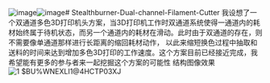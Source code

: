 ![image](https://github.com/wei-chengsheng/Stealthburner-Dual-channel-Filament-Cutter/assets/92136903/ef2ffc87-20fa-4a93-b65b-af2cea2ab2f4)![image](https://github.com/wei-chengsheng/Stealthburner-Dual-channel-Filament-Cutter/assets/92136903/30cfaab2-9b6c-46ca-b004-64effaaa2cfc)# Stealthburner-Dual-channel-Filament-Cutter
我设想了一个双通道多色3D打印机头方案，当3D打印机工作时双通道系统使得一通道内的耗材始终属于待机状态，而另一个通道内的耗材在滑动。此时由于双通道的存在，则不需要像单通道那样进行长距离的缩回耗材动作， 以此来缩短换色过程中抽取和送料的时间来达到增加多色3D打印的工作速度。这个方案目前已经接近完成，我希望能有更多的参与者来一起挖掘这个方案的可能性
结构图像效果
![1 $BU%WNEXLI1@4HCTP03XJ](https://github.com/wei-chengsheng/Stealthburner-Dual-channel-Filament-Cutter/assets/92136903/c9d39957-487c-4978-9ee1-86c8be557457)
